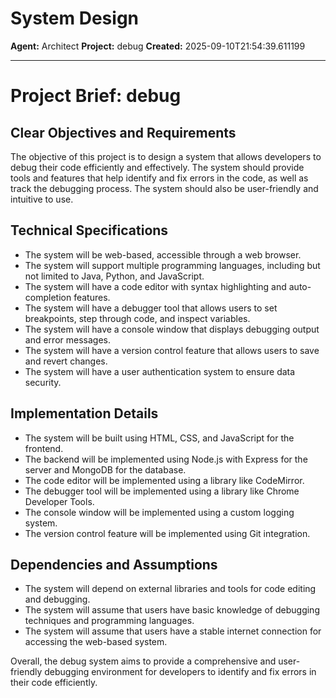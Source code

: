 # System Design

**Agent:** Architect
**Project:** debug
**Created:** 2025-09-10T21:54:39.611199

---

# Project Brief: debug

## Clear Objectives and Requirements
The objective of this project is to design a system that allows developers to debug their code efficiently and effectively. The system should provide tools and features that help identify and fix errors in the code, as well as track the debugging process. The system should also be user-friendly and intuitive to use.

## Technical Specifications
- The system will be web-based, accessible through a web browser.
- The system will support multiple programming languages, including but not limited to Java, Python, and JavaScript.
- The system will have a code editor with syntax highlighting and auto-completion features.
- The system will have a debugger tool that allows users to set breakpoints, step through code, and inspect variables.
- The system will have a console window that displays debugging output and error messages.
- The system will have a version control feature that allows users to save and revert changes.
- The system will have a user authentication system to ensure data security.

## Implementation Details
- The system will be built using HTML, CSS, and JavaScript for the frontend.
- The backend will be implemented using Node.js with Express for the server and MongoDB for the database.
- The code editor will be implemented using a library like CodeMirror.
- The debugger tool will be implemented using a library like Chrome Developer Tools.
- The console window will be implemented using a custom logging system.
- The version control feature will be implemented using Git integration.

## Dependencies and Assumptions
- The system will depend on external libraries and tools for code editing and debugging.
- The system will assume that users have basic knowledge of debugging techniques and programming languages.
- The system will assume that users have a stable internet connection for accessing the web-based system.

Overall, the debug system aims to provide a comprehensive and user-friendly debugging environment for developers to identify and fix errors in their code efficiently.